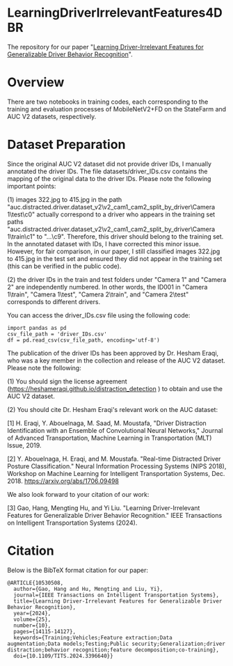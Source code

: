 # LearningDriverIrrelevantFeatures4DBR

The repository for our paper "[Learning Driver-Irrelevant Features for Generalizable Driver Behavior Recognition](https://ieeexplore.ieee.org/abstract/document/10530508)".

# Overview

There are two notebooks in training codes, each corresponding to the training and evaluation processes of MobileNetV2+FD on the StateFarm and AUC V2 datasets, respectively.

# Dataset Preparation

Since the original AUC V2 dataset did not provide driver IDs, I manually annotated the driver IDs. The file datasets/driver_IDs.csv contains the mapping of the original data to the driver IDs. Please note the following important points:

(1) images 322.jpg to 415.jpg in the path "auc.distracted.driver.dataset_v2\v2_cam1_cam2_split_by_driver\Camera 1\test\c0" actually correspond to a driver who appears in the training set paths "auc.distracted.driver.dataset_v2\v2_cam1_cam2_split_by_driver\Camera 1\train\c1" to "...\c9". Therefore, this driver should belong to the training set. In the annotated dataset with IDs, I have corrected this minor issue. However, for fair comparison, in our paper, I still classified images 322.jpg to 415.jpg in the test set and ensured they did not appear in the training set (this can be verified in the public code).

(2) the driver IDs in the train and test folders under "Camera 1" and "Camera 2" are independently numbered. In other words, the ID001 in "Camera 1\train", "Camera 1\test", "Camera 2\train", and "Camera 2\test" corresponds to different drivers.

You can access the driver_IDs.csv file using the following code:
```
import pandas as pd
csv_file_path = 'driver_IDs.csv'
df = pd.read_csv(csv_file_path, encoding='utf-8')
```

The publication of the driver IDs has been approved by Dr. Hesham Eraqi, who was a key member in the collection and release of the AUC V2 dataset. Please note the following: 

(1) You should sign the license agreement (https://heshameraqi.github.io/distraction_detection ) to obtain and use the AUC V2 dataset.

(2) You should cite Dr. Hesham Eraqi's relevant work on the AUC dataset: 

[1] H. Eraqi, Y. Abouelnaga, M. Saad, M. Moustafa, "Driver Distraction Identification with an Ensemble of Convolutional Neural Networks," Journal of Advanced Transportation, Machine Learning in Transportation (MLT) Issue, 2019. 

[2] Y. Abouelnaga, H. Eraqi, and M. Moustafa. "Real-time Distracted Driver Posture Classification." Neural Information Processing Systems (NIPS 2018), Workshop on Machine Learning for Intelligent Transportation Systems, Dec. 2018. https://arxiv.org/abs/1706.09498

We also look forward to your citation of our work: 

[3] Gao, Hang, Mengting Hu, and Yi Liu. "Learning Driver-Irrelevant Features for Generalizable Driver Behavior Recognition." IEEE Transactions on Intelligent Transportation Systems (2024).

# Citation

Below is the BibTeX format citation for our paper:

```
@ARTICLE{10530508,
  author={Gao, Hang and Hu, Mengting and Liu, Yi},
  journal={IEEE Transactions on Intelligent Transportation Systems}, 
  title={Learning Driver-Irrelevant Features for Generalizable Driver Behavior Recognition}, 
  year={2024},
  volume={25},
  number={10},
  pages={14115-14127},
  keywords={Training;Vehicles;Feature extraction;Data augmentation;Data models;Testing;Public security;Generalization;driver distraction;behavior recognition;feature decomposition;co-training},
  doi={10.1109/TITS.2024.3396640}}

```
